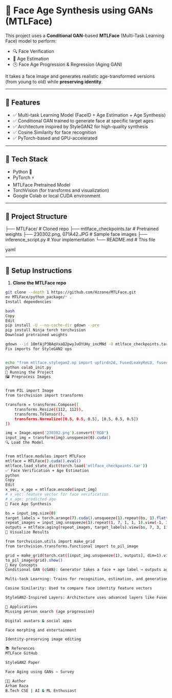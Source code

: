 # 👤 Face Age Synthesis using GANs (MTLFace)

This project uses a **Conditional GAN**–based **MTLFace** (Multi-Task Learning Face) model to perform:

- 🔍 Face Verification  
- 🧠 Age Estimation  
- 🕒 Face Age Progression & Regression (Aging GAN)  

It takes a face image and generates realistic age-transformed versions (from young to old) while **preserving identity**.

---

## 📌 Features

- ✅ Multi-task Learning Model (FaceID + Age Estimation + Age Synthesis)
- ✅ Conditional GAN trained to generate face at specific target ages
- ✅ Architecture inspired by StyleGAN2 for high-quality synthesis
- ✅ Cosine Similarity for face recognition
- ✅ PyTorch-based and GPU-accelerated

---

## 🧰 Tech Stack

- Python 🐍  
- PyTorch ⚡  
- MTLFace Pretrained Model  
- TorchVision (for transforms and visualization)  
- Google Colab or local CUDA environment  

---

## 📁 Project Structure

├── MTLFace/ # Cloned repo
├── mtlface_checkpoints.tar # Pretrained weights
├── 230302.png, 071A42.JPG # Sample face images
├── inference_script.py # Your implementation
└── README.md # This file

yaml


---

## 🔧 Setup Instructions

1. **Clone the MTLFace repo**
```bash
git clone --depth 1 https://github.com/Hzzone/MTLFace.git
mv MTLFace/python_package/* .
Install dependencies

bash
Copy
Edit
pip install -U --no-cache-dir gdown --pre
pip install Ninja torch torchvision
Download pretrained weights

gdown --id 1OmfAjP3BAqVxaQ2pwyJuOYUHy_incMNd -O mtlface_checkpoints.tar
Fix imports for StyleGAN2 ops


echo "from mtlface.stylegan2.op import upfirdn2d, FusedLeakyReLU, fused_leaky_relu" > colab_init.py
python colab_init.py
🚀 Running the Project
🖼️ Preprocess Images


from PIL import Image
from torchvision import transforms

transform = transforms.Compose([
    transforms.Resize((112, 112)),
    transforms.ToTensor(),
    transforms.Normalize([0.5, 0.5, 0.5], [0.5, 0.5, 0.5])
])

img = Image.open('230302.png').convert("RGB")
input_img = transform(img).unsqueeze(0).cuda()
🔍 Load the Model


from mtlface.modules import MTLFace
mtlface = MTLFace().cuda().eval()
mtlface.load_state_dict(torch.load('mtlface_checkpoints.tar'))
✅ Face Verification + Age Estimation
python
Copy
Edit
x_vec, x_age = mtlface.encode(input_img)
# x_vec: feature vector for face verification
# x_age: predicted age
🧓 Face Age Synthesis

bs = input_img.size(0)
target_labels = torch.arange(7).cuda().unsqueeze(1).repeat(bs, 1).flatten()
repeat_images = input_img.unsqueeze(1).repeat(1, 7, 1, 1, 1).view(-1, 3, 112, 112)
outputs = mtlface.aging(repeat_images, target_labels).view(bs, 7, 3, 112, 112)
🎨 Visualize Results

from torchvision.utils import make_grid
from torchvision.transforms.functional import to_pil_image

grid = make_grid(torch.cat([input_img.unsqueeze(1), outputs], dim=1).view(-1, 3, 112, 112)) * 0.5 + 0.5
to_pil_image(grid).show()
🧠 Key Concepts
Conditional GAN (cGAN): Generator takes a face + age label → outputs age-transformed face

Multi-task Learning: Trains for recognition, estimation, and generation together

Cosine Similarity: Used to compare face identity feature vectors

StyleGAN2-Inspired Layers: Architecture uses advanced layers like FusedLeakyReLU for quality

🎯 Applications
Missing person search (age progression)

Digital avatars & social apps

Face morphing and entertainment

Identity-preserving image editing

📚 References
MTLFace GitHub

StyleGAN2 Paper

Face Aging using GANs – Survey

👨‍💻 Author
Arham Raza
B.Tech CSE | AI & ML Enthusiast
